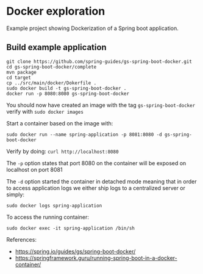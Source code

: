 # Docker exploration

Example project showing Dockerization of a Spring boot application.

## Build example application
    git clone https://github.com/spring-guides/gs-spring-boot-docker.git
    cd gs-spring-boot-docker/complete
    mvn package
    cd target
    cp ../src/main/docker/Dokerfile .
    sudo docker build -t gs-spring-boot-docker .
    docker run -p 8080:8080 gs-spring-boot-docker 
    
You should now have created an image with the tag `gs-spring-boot-docker` verify with `sudo docker images`

Start a container based on the image with: 
    
    sudo docker run --name spring-application -p 8081:8080 -d gs-spring-boot-docker
     
Verify by doing: `curl http://localhost:8080`

The `-p` option states that port 8080 on the container will be exposed on localhost on port 8081

The `-d` option started the container in detached mode meaning that in order to access application logs we either ship
logs to a centralized server or simply:

    sudo docker logs spring-application

To access the running container:
    
    sudo docker exec -it spring-application /bin/sh

References:
- https://spring.io/guides/gs/spring-boot-docker/
- https://springframework.guru/running-spring-boot-in-a-docker-container/